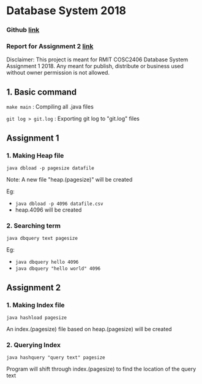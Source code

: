 # Database System 2018
### Github [link](https://github.com/rmit-s3522101-yiquan-chew/ds2018.git)
### Report for Assignment 2 [link](https://docs.google.com/document/d/1X3IlGka3rjPziSM0mx-hXDUwugFMORvbvKsNXM6qboo/edit?usp=sharing)

Disclaimer: This project is meant for RMIT COSC2406 Database System Assignment 1 2018. Any meant for publish, distribute or business used without owner permission is not allowed.

## 1.  Basic command
`make main` : Compiling all .java files

`git log > git.log` : Exporting git log to "git.log" files

## Assignment 1
### 1.  Making Heap file
`java dbload -p pagesize datafile`

Note: A new file "heap.(pagesize)" will be created

Eg:
- `java dbload -p 4096 datafile.csv`
- heap.4096 will be created


### 2.  Searching term
`java dbquery text pagesize`

Eg:
- `java dbquery hello 4096`
- `java dbquery "hello world" 4096`


## Assignment 2
### 1.  Making Index file
`java hashload pagesize`

An index.(pagesize) file based on heap.(pagesize) will be created

### 2.  Querying Index
`java hashquery "query text" pagesize`

Program will shift through index.(pagesize) to find the location of the query text
